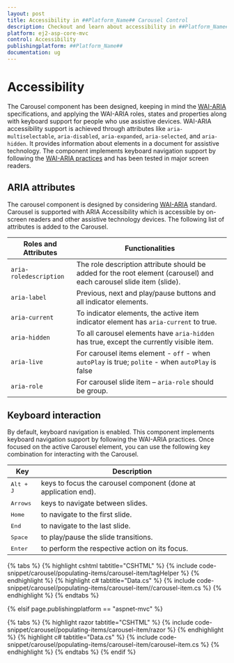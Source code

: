 ```yaml
---
layout: post
title: Accessibility in ##Platform_Name## Carousel Control
description: Checkout and learn about accessibility in ##Platform_Name## Carousel control of Syncfusion Essential JS 2 and more details.
platform: ej2-asp-core-mvc
control: Accessibility
publishingplatform: ##Platform_Name##
documentation: ug
---
```


# Accessibility

The Carousel component has been designed,  keeping in mind the [WAI-ARIA](http://www.w3.org/WAI/PF/aria-practices/) specifications, and applying the WAI-ARIA roles, states and properties along with keyboard support for people who use assistive devices. WAI-ARIA accessibility support is achieved through attributes like `aria-multiselectable`, `aria-disabled`, `aria-expanded`, `aria-selected`, and `aria-hidden`. It provides information about elements in a document for assistive technology.  The component implements keyboard navigation support by following the [WAI-ARIA practices](https://www.w3.org/TR/wai-aria-practices/) and has been tested in major screen readers.

## ARIA attributes

The carousel component is designed by considering [WAI-ARIA](https://www.w3.org/TR/wai-aria-practices/) standard. Carousel is supported with ARIA Accessibility which is accessible by on-screen readers and other assistive technology devices. The following list of attributes is added to the Carousel.

| **Roles and Attributes**      |   **Functionalities**     |
| ------------------------------|---------------------------|
| `aria-roledescription`        | The role description attribute should be added for the root element (carousel) and each carousel slide item (slide). |
| `aria-label`                  | Previous, next and play/pause buttons and all indicator elements. |
| `aria-current`                | To indicator elements, the active item indicator element has `aria-current` to true. |
| `aria-hidden`                 | To all carousel elements have `aria-hidden` has true, except the currently visible item. |
| `aria-live`                   | For carousel items element - `off` - when `autoPlay` is true; `polite` - when `autoPlay` is false |
| `aria-role`                   | For carousel slide item – `aria-role` should be group. |

## Keyboard interaction

By default, keyboard navigation is enabled. This component implements keyboard navigation support by following the WAI-ARIA practices. Once focused on the active Carousel element, you can use the following key combination for interacting with the Carousel.

| Key                   | Description                                                                         |
|-----------------------|-------------------------------------------------------------------------------------|
| <kbd>Alt + J</kbd>    | keys to focus the carousel component (done at application end). |
| <kbd>Arrows</kbd>     | keys to navigate between slides. |
| <kbd>Home</kbd>       | to navigate to the first slide. |
| <kbd>End</kbd>        | to navigate to the last slide. |
| <kbd>Space</kbd>      | to play/pause the slide transitions. |
| <kbd>Enter</kbd>      | to perform the respective action on its focus. |

{% tabs %}
{% highlight cshtml tabtitle="CSHTML" %}
{% include code-snippet/carousel/populating-items/carousel-item/tagHelper %}
{% endhighlight %}
{% highlight c# tabtitle="Data.cs" %}
{% include code-snippet/carousel/populating-items/carousel-item//carousel-item.cs %}
{% endhighlight %}
{% endtabs %}

{% elsif page.publishingplatform == "aspnet-mvc" %}

{% tabs %}
{% highlight razor tabtitle="CSHTML" %}
{% include code-snippet/carousel/populating-items/carousel-item/razor %}
{% endhighlight %}
{% highlight c# tabtitle="Data.cs" %}
{% include code-snippet/carousel/populating-items/carousel-item/carousel-item.cs %}
{% endhighlight %}
{% endtabs %}
{% endif %}